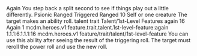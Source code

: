 <ability>
  <name>Again</name>
  <flavor>You step back a split second to see if things play out a little differently.</flavor>
  <keywords>
    <keyword>Psionic</keyword>
    <keyword>Ranged</keyword>
  </keywords>
  <type>Triggered</type>
  <distance>Ranged 10</distance>
  <target>Self or one creature</target>
  <trigger>The target makes an ability roll.</trigger>
  <metadata>
    <class>talent</class>
    <feature_type>trait</feature_type>
    <file_dpath>Talent/1st-Level Features</file_dpath>
    <item_id>again</item_id>
    <item_index>16</item_index>
    <item_name>Again</item_name>
    <level>1</level>
    <scc>mcdm.heroes.v1:feature.trait.talent.1st-level-feature:again</scc>
    <scdc>1.1.1:6.1.1.1:16</scdc>
    <source>mcdm.heroes.v1</source>
    <type>feature/trait/talent/1st-level-feature</type>
  </metadata>
  <effects>
    <effect type="mundane">You can use this ability after seeing the result of the triggering roll. The target must reroll the power roll and use the new roll.</effect>
  </effects>
</ability>
